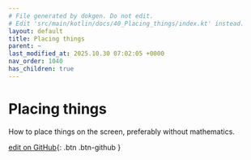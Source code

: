```yaml
---
# File generated by dokgen. Do not edit. 
# Edit 'src/main/kotlin/docs/40_Placing_things/index.kt' instead.
layout: default
title: Placing things
parent: ~
last_modified_at: 2025.10.30 07:02:05 +0000
nav_order: 1040
has_children: true
---
```

 
# Placing things

How to place things on the screen, preferably without mathematics.
 

[edit on GitHub](https://github.com/openrndr/openrndr-guide/blob/main/src/main/kotlin/docs/40_Placing_things/index.kt){: .btn .btn-github }